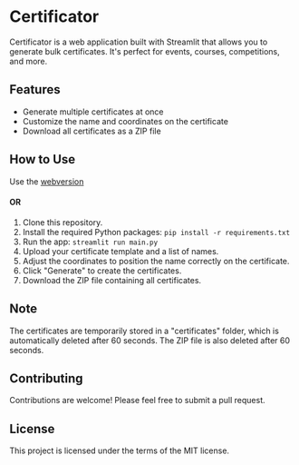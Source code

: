 # Certificator

Certificator is a web application built with Streamlit that allows you to generate bulk certificates. It's perfect for events, courses, competitions, and more.

## Features

- Generate multiple certificates at once
- Customize the name and coordinates on the certificate
- Download all certificates as a ZIP file

## How to Use

Use the [webversion](https://certificator.streamlit.app/)

#### OR

1. Clone this repository.
2. Install the required Python packages: `pip install -r requirements.txt`
3. Run the app: `streamlit run main.py`
4. Upload your certificate template and a list of names.
5. Adjust the coordinates to position the name correctly on the certificate.
6. Click "Generate" to create the certificates.
7. Download the ZIP file containing all certificates.

## Note

The certificates are temporarily stored in a "certificates" folder, which is automatically deleted after 60 seconds. The ZIP file is also deleted after 60 seconds.

## Contributing

Contributions are welcome! Please feel free to submit a pull request.

## License

This project is licensed under the terms of the MIT license.